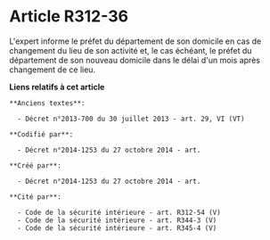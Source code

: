 # Article R312-36

L'expert informe le préfet du département de son domicile en cas de changement du lieu de son activité et, le cas échéant, le
préfet du département de son nouveau domicile dans le délai d'un mois après changement de ce lieu.

**Liens relatifs à cet article**

	**Anciens textes**:

	  - Décret n°2013-700 du 30 juillet 2013 - art. 29, VI (VT)

	**Codifié par**:

	  - Décret n°2014-1253 du 27 octobre 2014 - art.

	**Créé par**:

	  - Décret n°2014-1253 du 27 octobre 2014 - art.

	**Cité par**:

	  - Code de la sécurité intérieure - art. R312-54 (V)
	  - Code de la sécurité intérieure - art. R344-3 (V)
	  - Code de la sécurité intérieure - art. R345-4 (V)
